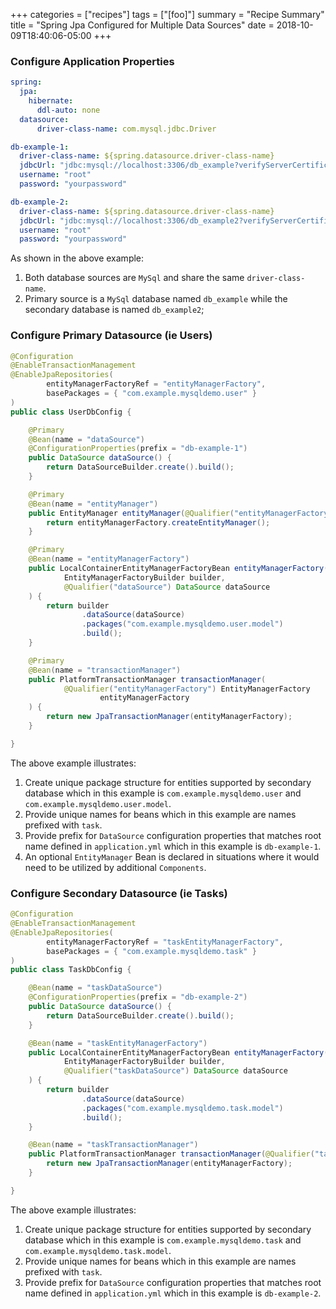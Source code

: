 +++
categories = ["recipes"]
tags = ["[foo]"]
summary = "Recipe Summary"
title = "Spring Jpa Configured for Multiple Data Sources"
date = 2018-10-09T18:40:06-05:00
+++

### Configure Application Properties

```yaml
spring:
  jpa:
    hibernate:
      ddl-auto: none
  datasource:
      driver-class-name: com.mysql.jdbc.Driver

db-example-1:
  driver-class-name: ${spring.datasource.driver-class-name}
  jdbcUrl: "jdbc:mysql://localhost:3306/db_example?verifyServerCertificate=false&useSSL=false&requireSSL=false"
  username: "root"
  password: "yourpassword"

db-example-2:
  driver-class-name: ${spring.datasource.driver-class-name}
  jdbcUrl: "jdbc:mysql://localhost:3306/db_example2?verifyServerCertificate=false&useSSL=false&requireSSL=false"
  username: "root"
  password: "yourpassword"
```

As shown in the above example:

1. Both database sources are `MySql` and share the same `driver-class-name`.
1. Primary source is a `MySql` database named `db_example` while the secondary database is named `db_example2`;

### Configure Primary Datasource (ie Users)

```Java
@Configuration
@EnableTransactionManagement
@EnableJpaRepositories(
        entityManagerFactoryRef = "entityManagerFactory",
        basePackages = { "com.example.mysqldemo.user" }
)
public class UserDbConfig {

    @Primary
    @Bean(name = "dataSource")
    @ConfigurationProperties(prefix = "db-example-1")
    public DataSource dataSource() {
        return DataSourceBuilder.create().build();
    }

    @Primary
    @Bean(name = "entityManager")
    public EntityManager entityManager(@Qualifier("entityManagerFactory") EntityManagerFactory entityManagerFactory) {
        return entityManagerFactory.createEntityManager();
    }

    @Primary
    @Bean(name = "entityManagerFactory")
    public LocalContainerEntityManagerFactoryBean entityManagerFactory(
            EntityManagerFactoryBuilder builder,
            @Qualifier("dataSource") DataSource dataSource
    ) {
        return builder
                .dataSource(dataSource)
                .packages("com.example.mysqldemo.user.model")
                .build();
    }

    @Primary
    @Bean(name = "transactionManager")
    public PlatformTransactionManager transactionManager(
            @Qualifier("entityManagerFactory") EntityManagerFactory
                    entityManagerFactory
    ) {
        return new JpaTransactionManager(entityManagerFactory);
    }

}
```

The above example illustrates:

1. Create unique package structure for entities supported by secondary database which in this example is `com.example.mysqldemo.user` and `com.example.mysqldemo.user.model`.
1. Provide unique names for beans which in this example are names prefixed with `task`.
1. Provide prefix for `DataSource` configuration properties that matches root name defined in `application.yml` which in this example is `db-example-1`.
1. An optional `EntityManager` Bean is declared in situations where it would need to be utilized by additional `Components`.

### Configure Secondary Datasource (ie Tasks)

```Java
@Configuration
@EnableTransactionManagement
@EnableJpaRepositories(
        entityManagerFactoryRef = "taskEntityManagerFactory",
        basePackages = { "com.example.mysqldemo.task" }
)
public class TaskDbConfig {

    @Bean(name = "taskDataSource")
    @ConfigurationProperties(prefix = "db-example-2")
    public DataSource dataSource() {
        return DataSourceBuilder.create().build();
    }

    @Bean(name = "taskEntityManagerFactory")
    public LocalContainerEntityManagerFactoryBean entityManagerFactory(
            EntityManagerFactoryBuilder builder,
            @Qualifier("taskDataSource") DataSource dataSource
    ) {
        return builder
                .dataSource(dataSource)
                .packages("com.example.mysqldemo.task.model")
                .build();
    }

    @Bean(name = "taskTransactionManager")
    public PlatformTransactionManager transactionManager(@Qualifier("taskEntityManagerFactory") EntityManagerFactory entityManagerFactory) {
        return new JpaTransactionManager(entityManagerFactory);
    }

}
```

The above example illustrates:

1. Create unique package structure for entities supported by secondary database which in this example is `com.example.mysqldemo.task` and `com.example.mysqldemo.task.model`.
1. Provide unique names for beans which in this example are names prefixed with `task`.
1. Provide prefix for `DataSource` configuration properties that matches root name defined in `application.yml` which in this example is `db-example-2`.
